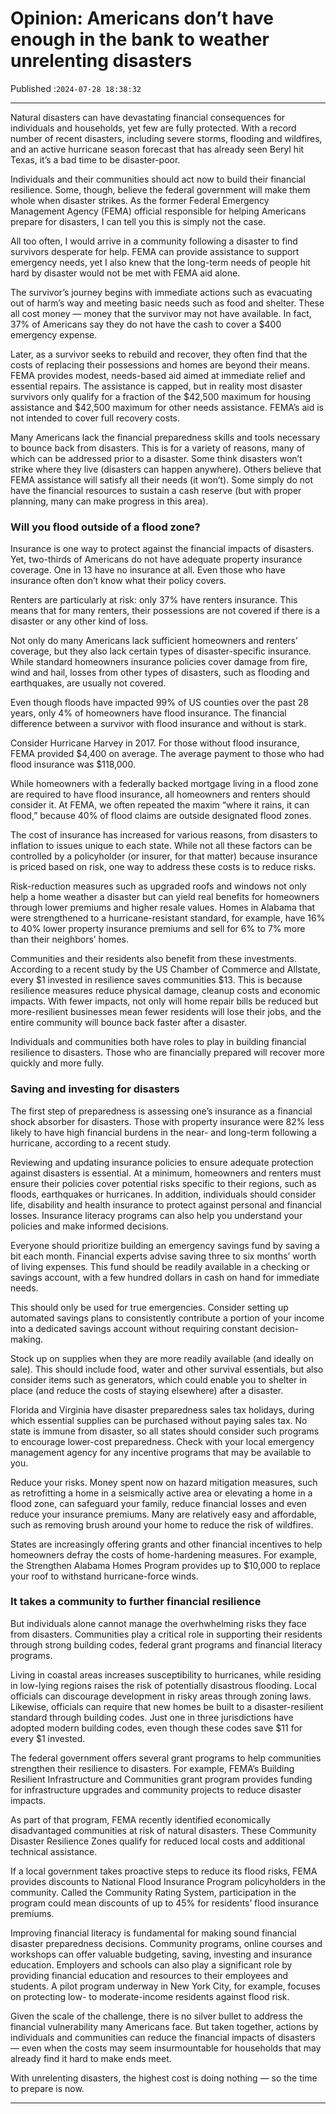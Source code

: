 # Opinion: Americans don’t have enough in the bank to weather unrelenting disasters

Published :`2024-07-28 18:38:32`

---

Natural disasters can have devastating financial consequences for individuals and households, yet few are fully protected. With a record number of recent disasters, including severe storms, flooding and wildfires, and an active hurricane season forecast that has already seen Beryl hit Texas, it’s a bad time to be disaster-poor.

Individuals and their communities should act now to build their financial resilience. Some, though, believe the federal government will make them whole when disaster strikes. As the former Federal Emergency Management Agency (FEMA) official responsible for helping Americans prepare for disasters, I can tell you this is simply not the case.

All too often, I would arrive in a community following a disaster to find survivors desperate for help. FEMA can provide assistance to support emergency needs, yet I also knew that the long-term needs of people hit hard by disaster would not be met with FEMA aid alone.

The survivor’s journey begins with immediate actions such as evacuating out of harm’s way and meeting basic needs such as food and shelter. These all cost money — money that the survivor may not have available. In fact, 37% of Americans say they do not have the cash to cover a $400 emergency expense.

Later, as a survivor seeks to rebuild and recover, they often find that the costs of replacing their possessions and homes are beyond their means. FEMA provides modest, needs-based aid aimed at immediate relief and essential repairs. The assistance is capped, but in reality most disaster survivors only qualify for a fraction of the $42,500 maximum for housing assistance and $42,500 maximum for other needs assistance. FEMA’s aid is not intended to cover full recovery costs.

Many Americans lack the financial preparedness skills and tools necessary to bounce back from disasters. This is for a variety of reasons, many of which can be addressed prior to a disaster. Some think disasters won’t strike where they live (disasters can happen anywhere). Others believe that FEMA assistance will satisfy all their needs (it won’t). Some simply do not have the financial resources to sustain a cash reserve (but with proper planning, many can make progress in this area).

### Will you flood outside of a flood zone?

Insurance is one way to protect against the financial impacts of disasters. Yet, two-thirds of Americans do not have adequate property insurance coverage. One in 13 have no insurance at all. Even those who have insurance often don’t know what their policy covers.

Renters are particularly at risk: only 37% have renters insurance. This means that for many renters, their possessions are not covered if there is a disaster or any other kind of loss.

Not only do many Americans lack sufficient homeowners and renters’ coverage, but they also lack certain types of disaster-specific insurance. While standard homeowners insurance policies cover damage from fire, wind and hail, losses from other types of disasters, such as flooding and earthquakes, are usually not covered.

Even though floods have impacted 99% of US counties over the past 28 years, only 4% of homeowners have flood insurance. The financial difference between a survivor with flood insurance and without is stark.

Consider Hurricane Harvey in 2017. For those without flood insurance, FEMA provided $4,400 on average. The average payment to those who had flood insurance was $118,000.

While homeowners with a federally backed mortgage living in a flood zone are required to have flood insurance, all homeowners and renters should consider it. At FEMA, we often repeated the maxim “where it rains, it can flood,” because 40% of flood claims are outside designated flood zones.

The cost of insurance has increased for various reasons, from disasters to inflation to issues unique to each state. While not all these factors can be controlled by a policyholder (or insurer, for that matter) because insurance is priced based on risk, one way to address these costs is to reduce risks.

Risk-reduction measures such as upgraded roofs and windows not only help a home weather a disaster but can yield real benefits for homeowners through lower premiums and higher resale values. Homes in Alabama that were strengthened to a hurricane-resistant standard, for example, have 16% to 40% lower property insurance premiums and sell for 6% to 7% more than their neighbors’ homes.

Communities and their residents also benefit from these investments. According to a recent study by the US Chamber of Commerce and Allstate, every $1 invested in resilience saves communities $13. This is because resilience measures reduce physical damage, cleanup costs and economic impacts. With fewer impacts, not only will home repair bills be reduced but more-resilient businesses mean fewer residents will lose their jobs, and the entire community will bounce back faster after a disaster.

Individuals and communities both have roles to play in building financial resilience to disasters. Those who are financially prepared will recover more quickly and more fully.

### Saving and investing for disasters

The first step of preparedness is assessing one’s insurance as a financial shock absorber for disasters. Those with property insurance were 82% less likely to have high financial burdens in the near- and long-term following a hurricane, according to a recent study.

Reviewing and updating insurance policies to ensure adequate protection against disasters is essential. At a minimum, homeowners and renters must ensure their policies cover potential risks specific to their regions, such as floods, earthquakes or hurricanes. In addition, individuals should consider life, disability and health insurance to protect against personal and financial losses. Insurance literacy programs can also help you understand your policies and make informed decisions.

Everyone should prioritize building an emergency savings fund by saving a bit each month. Financial experts advise saving three to six months’ worth of living expenses. This fund should be readily available in a checking or savings account, with a few hundred dollars in cash on hand for immediate needs.

This should only be used for true emergencies. Consider setting up automated savings plans to consistently contribute a portion of your income into a dedicated savings account without requiring constant decision-making.

Stock up on supplies when they are more readily available (and ideally on sale). This should include food, water and other survival essentials, but also consider items such as generators, which could enable you to shelter in place (and reduce the costs of staying elsewhere) after a disaster.

Florida and Virginia have disaster preparedness sales tax holidays, during which essential supplies can be purchased without paying sales tax. No state is immune from disaster, so all states should consider such programs to encourage lower-cost preparedness. Check with your local emergency management agency for any incentive programs that may be available to you.

Reduce your risks. Money spent now on hazard mitigation measures, such as retrofitting a home in a seismically active area or elevating a home in a flood zone, can safeguard your family, reduce financial losses and even reduce your insurance premiums. Many are relatively easy and affordable, such as removing brush around your home to reduce the risk of wildfires.

States are increasingly offering grants and other financial incentives to help homeowners defray the costs of home-hardening measures. For example, the Strengthen Alabama Homes Program provides up to $10,000 to replace your roof to withstand hurricane-force winds.

### It takes a community to further financial resilience

But individuals alone cannot manage the overhwhelming risks they face from disasters. Communities play a critical role in supporting their residents through strong building codes, federal grant programs and financial literacy programs.

Living in coastal areas increases susceptibility to hurricanes, while residing in low-lying regions raises the risk of potentially disastrous flooding. Local officials can discourage development in risky areas through zoning laws. Likewise, officials can require that new homes be built to a disaster-resilient standard through building codes. Just one in three jurisdictions have adopted modern building codes, even though these codes save $11 for every $1 invested.

The federal government offers several grant programs to help communities strengthen their resilience to disasters. For example, FEMA’s Building Resilient Infrastructure and Communities grant program provides funding for infrastructure upgrades and community projects to reduce disaster impacts.

As part of that program, FEMA recently identified economically disadvantaged communities at risk of natural disasters. These Community Disaster Resilience Zones qualify for reduced local costs and additional technical assistance.

If a local government takes proactive steps to reduce its flood risks, FEMA provides discounts to National Flood Insurance Program policyholders in the community. Called the Community Rating System, participation in the program could mean discounts of up to 45% for residents’ flood insurance premiums.

Improving financial literacy is fundamental for making sound financial disaster preparedness decisions. Community programs, online courses and workshops can offer valuable budgeting, saving, investing and insurance education. Employers and schools can also play a significant role by providing financial education and resources to their employees and students. A pilot program underway in New York City, for example, focuses on protecting low- to moderate-income residents against flood risk.

Given the scale of the challenge, there is no silver bullet to address the financial vulnerability many Americans face. But taken together, actions by individuals and communities can reduce the financial impacts of disasters — even when the costs may seem insurmountable for households that may already find it hard to make ends meet.

With unrelenting disasters, the highest cost is doing nothing — so the time to prepare is now.

---

